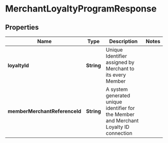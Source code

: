

# MerchantLoyaltyProgramResponse

## Properties

Name | Type | Description | Notes
------------ | ------------- | ------------- | -------------
**loyaltyId** | **String** | Unique Identifier assigned by Merchant to its every Member | 
**memberMerchantReferenceId** | **String** | A system generated unique identifier for the Member and Merchant Loyalty ID connection | 



